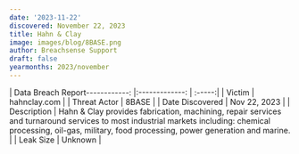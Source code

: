 ```yaml
---
date: '2023-11-22'
discovered: November 22, 2023
title: Hahn & Clay
image: images/blog/8BASE.png
author: Breachsense Support
draft: false
yearmonths: 2023/november
---
```


| Data Breach Report------------:     |:-------------:    | :-----:|
| Victim      | hahnclay.com      | 
| Threat Actor      | 8BASE      | 
| Date Discovered      | Nov 22, 2023      | 
| Description      | Hahn & Clay provides fabrication, machining, repair services and turnaround services to most industrial markets including: chemical processing, oil-gas, military, food processing, power generation and marine.      | 
| Leak Size      | Unknown      | 

